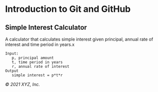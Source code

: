 # Introduction to Git and GitHub

## Simple Interest Calculator

A calculator that calculates simple interest given principal, annual rate of interest and time period in years.x

```
Input:
   p, principal amount
   t, time period in years
   r, annual rate of interest
Output
   simple interest = p*t*r
```

_© 2021 XYZ, Inc._
